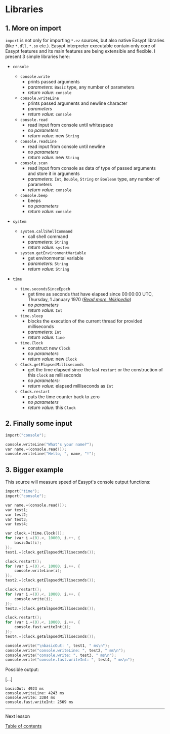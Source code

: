# Libraries

## 1. More on import

`import` is not only for importing `*.ez` sources, but also native Easypt libraries (like `*.dll`, `*.so` etc.). Easypt interpreter executable contain only core of Easypt features and its main features are being extensible and flexible. I present 3 simple libraries here:

- `console`
  - `console.write`
    - prints passed arguments
    - _parameters:_ `Basic` type, any number of parameters
    - _return value:_ `console`
  - `console.writeLine`
    - prints passed arguments and newline character
    - _parameters_
    - _return value:_ `console`
  - `console.read`
    - read input from console until whitespace
    - _no parameters_
    - _return value:_ new `String`
  - `console.readLine`
    - read input from console until newline
    - _no parameters_
    - _return value:_ new `String`
  - `console.scan`
    - read input from console as data of type of passed arguments and store it in arguments
    - _parameters:_ `Int`, `Double`, `String` or `Boolean` type, any number of parameters
    - _return value:_ `console`
  - `console.beep`
    - beeps
    - _no parameters_
    - _return value:_ `console`

- `system`
  - `system.callShellCommand`
    - call shell command
    - _parameters:_ `String`
    - _return value:_ `system`
  - `system.getEnvironmentVariable`
    - get environmental variable
    - _parameters:_ `String`
    - _return value:_ `String`

- `time`
  - `time.secondsSinceEpoch`
    - get time as seconds that have elapsed since 00:00:00 UTC, Thursday, 1 January 1970 ([_Read more, Wikipedia_](https://en.wikipedia.org/wiki/Unix_time))
    - _no parameters_
    - _return value:_ `Int`
  - `time.sleep`
    - blocks the execution of the current thread for provided milliseconds
    - _parameters:_ `Int`
    - _return value:_ `time`
  - `time.Clock`
    - construct new `Clock`
    - _no parameters_
    - _return value:_ new `Clock`
  - `Clock.getElapsedMilliseconds`
    - get the time elapsed since the last `restart` or the construction of this `Clock` as milliseconds
    - _no parameters:_
    - _return value:_ elapsed milliseconds as `Int`
  - `Clock.restart`
    - puts the time counter back to zero
    - _no parameters_
    - _return value:_ this `Clock`

## 2. Finally some input

```c
import("console");

console.writeLine("What's your name?");
var name.=(console.read());
console.writeLine("Hello, ", name, "!");
```

## 3. Bigger example

This source will measure speed of Easypt's console output functions:

```c
import("time");
import("console");

var name.=(console.read());
var test1;
var test2;
var test3;
var test4;

var clock.=(time.Clock());
for (var i.=(0).<, 10000, i.++, {
    basicOut(i);
});
test1.=(clock.getElapsedMilliseconds());

clock.restart();
for (var i.=(0).<, 10000, i.++, {
    console.writeLine(i);
});
test2.=(clock.getElapsedMilliseconds());

clock.restart();
for (var i.=(0).<, 10000, i.++, {
    console.write(i);
});
test3.=(clock.getElapsedMilliseconds());

clock.restart();
for (var i.=(0).<, 10000, i.++, {
    console.fast.writeInt(i);
});
test4.=(clock.getElapsedMilliseconds());

console.write("\nbasicOut: ", test1, " ms\n");
console.write("console.writeLine: ", test2, " ms\n");
console.write("console.write: ", test3, " ms\n");
console.write("console.fast.writeInt: ", test4, " ms\n");
```

Possible output:

[...]

```
basicOut: 4923 ms
console.writeLine: 4243 ms
console.write: 3384 ms
console.fast.writeInt: 2569 ms
```

---

Next lesson

[Table of contents](tutorial.md)